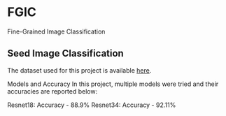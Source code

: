 # FGIC
Fine-Grained Image Classification

## Seed Image Classification
The dataset used for this project is available [here](https://www.nature.com/articles/s41597-024-03176-5#ref-CR30).

Models and Accuracy
In this project, multiple models were tried and their accuracies are reported below:

Resnet18: Accuracy - 88.9%
Resnet34: Accuracy - 92.11%
